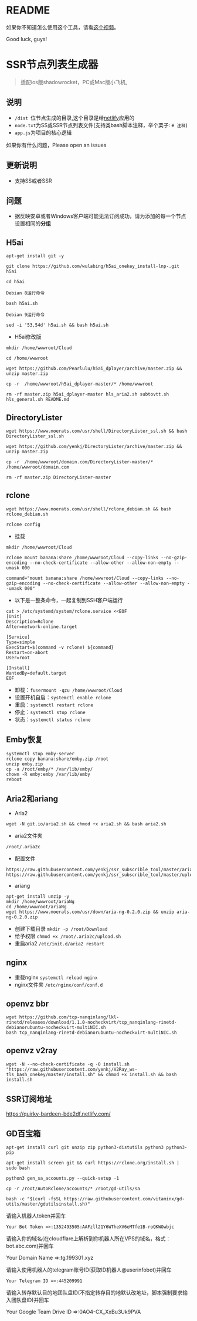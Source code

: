# README
如果你不知道怎么使用这个工具，请看[这个视频](https://www.youtube.com/watch?v=1Pm2gzSDaX0)。

Good luck, guys!

# SSR节点列表生成器
> 适配ios版shadowrocket，PC或Mac版小飞机,

## 说明
- `/dist `位节点生成的目录,这个目录是给[netlify](https://app.netlify.com/)应用的
- `node.txt`为SS或SSR节点列表文件(支持类bash脚本注释，举个栗子: `# 注释`)
- `app.js`为项目的核心逻辑

如果你有什么问题，Please open an issues


## 更新说明
- 支持SS或者SSR

## 问题
- 据反映安卓或者Windows客户端可能无法订阅成功，请为添加的每一个节点设置相同的**分组**

## H5ai
```
apt-get install git -y

git clone https://github.com/wulabing/h5ai_onekey_install-lnp-.git h5ai

cd h5ai

Debian 8运行命令

bash h5ai.sh
 
Debian 9运行命令

sed -i '53,54d' h5ai.sh && bash h5ai.sh
```

- H5ai修改版
```
mkdir /home/wwwroot/Cloud

cd /home/wwwroot

wget https://github.com/Pearlulu/h5ai_dplayer/archive/master.zip && unzip master.zip

cp -r  /home/wwwroot/h5ai_dplayer-master/* /home/wwwroot

rm -rf master.zip h5ai_dplayer-master hls_aria2.sh subtovtt.sh hls_general.sh README.md
```
## DirectoryLister
```
wget https://www.moerats.com/usr/shell/DirectoryLister_ssl.sh && bash DirectoryLister_ssl.sh

wget https://github.com/yenkj/DirectoryLister/archive/master.zip && unzip master.zip

cp -r  /home/wwwroot/domain.com/DirectoryLister-master/* /home/wwwroot/domain.com

rm -rf master.zip DirectoryLister-master
```
## rclone
```
wget https://www.moerats.com/usr/shell/rclone_debian.sh && bash rclone_debian.sh

rclone config
```
- 挂载
```
mkdir /home/wwwroot/Cloud

rclone mount banana:share /home/wwwroot/Cloud --copy-links --no-gzip-encoding --no-check-certificate --allow-other --allow-non-empty --umask 000

command="mount banana:share /home/wwwroot/Cloud --copy-links --no-gzip-encoding --no-check-certificate --allow-other --allow-non-empty --umask 000"
```
- 以下是一整条命令，一起复制到SSH客户端运行
```
cat > /etc/systemd/system/rclone.service <<EOF
[Unit]
Description=Rclone
After=network-online.target

[Service]
Type=simple
ExecStart=$(command -v rclone) ${command}
Restart=on-abort
User=root

[Install]
WantedBy=default.target
EOF
``` 
- 卸载：`fusermount -qzu /home/wwwroot/Cloud`
- 设置开机自启：`systemctl enable rclone`
- 重启：`systemctl restart rclone`
- 停止：`systemctl stop rclone`
- 状态：`systemctl status rclone` 
## Emby恢复
``` 
systemctl stop emby-server
rclone copy banana:share/emby.zip /root
unzip emby.zip
cp -a /root/emby/* /var/lib/emby/
chown -R emby:emby /var/lib/emby
reboot
```
## Aria2和ariang
- Aria2
```
wget -N git.io/aria2.sh && chmod +x aria2.sh && bash aria2.sh
```
- aria2文件夹 

`/root/.aria2c`   
- 配置文件
```
https://raw.githubusercontent.com/yenkj/ssr_subscrible_tool/master/aria2.conf
https://raw.githubusercontent.com/yenkj/ssr_subscrible_tool/master/upload.sh
```
- ariang
```
apt-get install unzip -y
mkdir /home/wwwroot/ariaNg  
cd /home/wwwroot/ariaNg
wget https://www.moerats.com/usr/down/aria-ng-0.2.0.zip && unzip aria-ng-0.2.0.zip  
```
- 创建下载目录 `mkdir -p /root/Download`  
- 给予权限 `chmod +x /root/.aria2c/upload.sh`
- 重启aria2 `/etc/init.d/aria2 restart`


## nginx
- 重载nginx `systemctl reload nginx`      
- nginx文件夹 `/etc/nginx/conf/conf.d`         
## openvz bbr
```
wget https://github.com/tcp-nanqinlang/lkl-rinetd/releases/download/1.1.0-nocheckvirt/tcp_nanqinlang-rinetd-debianorubuntu-nocheckvirt-multiNIC.sh
bash tcp_nanqinlang-rinetd-debianorubuntu-nocheckvirt-multiNIC.sh
```
## openvz v2ray
`wget -N --no-check-certificate -q -O install.sh "https://raw.githubusercontent.com/yenkj/V2Ray_ws-tls_bash_onekey/master/install.sh" && chmod +x install.sh && bash install.sh`

## SSR订阅地址
https://quirky-bardeen-bde2df.netlify.com/
## GD百宝箱
```
apt-get install curl git unzip zip python3-distutils python3 python3-pip

apt-get install screen git && curl https://rclone.org/install.sh | sudo bash

python3 gen_sa_accounts.py --quick-setup -1

cp -r /root/AutoRclone/accounts/* /root/gd-utils/sa

bash -c "$(curl -fsSL https://raw.githubusercontent.com/vitaminx/gd-utils/master/gdutilsinstall.sh)"
```

请输入机器人token并回车
    
    Your Bot Token =>:1352493505:AAFzll21Y6WTheXV6eMTfe1B-roQKWOwbjc

请输入你的域名(在cloudflare上解析到你机器人所在VPS的域名，格式：bot.abc.com)并回车
   
   Your Domain Name =>:tg.199301.xyz

请输入使用机器人的telegram账号ID(获取ID机器人@userinfobot)并回车
    
    Your Telegram ID =>:445209991

请输入转存默认目的地团队盘ID(不指定转存目的地默认改地址，脚本强制要求输入团队盘ID)并回车
   
   Your Google Team Drive ID =>:0AO4-CX_XxBu3Uk9PVA
